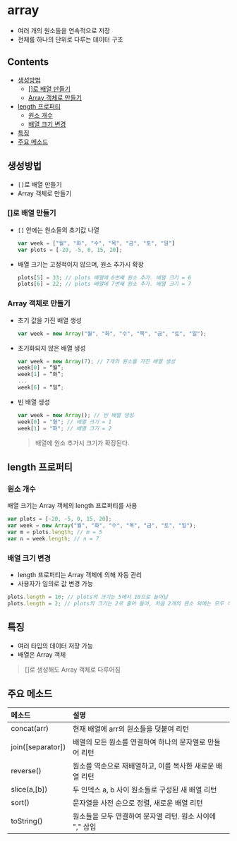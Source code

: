 array
===
- 여러 개의 원소들을 연속적으로 저장
- 전체를 하나의 단위로 다루는 데이터 구조

Contents
---
- [생성방법](#생성방법)
  - [[]로 배열 만들기](#로-배열-만들기)
  - [Array 객체로 만들기](#array-객체로-만들기)
- [length 프로퍼티](#length-프로퍼티)
  - [원소 개수](#원소-개수)
  - [배열 크기 변경](#배열-크기-변경)
- [특징](#특징)
- [주요 메소드](#주요-메소드)

생성방법
---

- `[]`로 배열 만들기
- Array 객체로 만들기

### []로 배열 만들기
- `[]` 안에는 원소들의 초기값 나열
  ```js
  var week = ["월", "화", "수", "목", "금", "토", "일"]
  var plots = [-20, -5, 0, 15, 20];
  ```
- 배열 크기는 고정적이지 않으며, 원소 추가시 확장

  ```js
  plots[5] = 33; // plots 배열에 6번째 원소 추가. 배열 크기 = 6
  plots[6] = 22; // plots 배열에 7번째 원소 추가. 배열 크기 = 7
  ```

### Array 객체로 만들기
- 초기 값을 가진 배열 생성
  ```js
  var week = new Array("월", "화", "수", "목", "금", "토", "일");
  ```
- 초기화되지 않은 배열 생성
  ```js
  var week = new Array(7); // 7개의 원소를 가진 배열 생성
  week[0] = “월”;
  week[1] = “화”;
  ...
  week[6] = “일”;
  ```
- 빈 배열 생성
  ```js
  var week = new Array(); // 빈 배열 생성
  week[0] = "월"; // 배열 크기 = 1
  week[1] = "화"; // 배열 크기 = 2
  ```
  > 배열에 원소 추가시 크기가 확장된다.

length 프로퍼티
---
### 원소 개수
배열 크기는 Array 객체의 length 프로퍼티를 사용
```js
var plots = [-20, -5, 0, 15, 20];
var week = new Array("월", "화", "수", "목", "금", "토", "일");
var m = plots.length; // m = 5
var n = week.length; // n = 7
```
### 배열 크기 변경
- length 프로퍼티는 Array 객체에 의해 자동 관리
- 사용자가 임의로 값 변경 가능
```js
plots.length = 10; // plots의 크기는 5에서 10으로 늘어남
plots.length = 2; // plots의 크기는 2로 줄어 들어, 처음 2개의 원소 외에는 모두 삭제 됨
```

특징
---
- 여러 타입의 데이터 저장 가능
- 배열은 Array 객체
> []로 생성해도 Array 객체로 다루어짐

주요 메소드
---
| 메소드 | 설명  |
| :------------- | :------------- |
| concat(arr)    | 현재 배열에 arr의 원소들을 덧붙여 리턴  |
| join([separator])|배열의 모든 원소를 연결하여 하나의 문자열로 만들어 리턴|
| reverse() | 원소를 역순으로 재배열하고, 이를 복사한 새로운 배열 리턴 |
| slice(a,[b])| 두 인덱스 a, b 사이 원소들로 구성된 새 배열 리턴 |
| sort() | 문자열을 사전 순으로 정렬, 새로운 배열 리턴 |
| toString() | 원소들을 모두 연결하여 문자열 리턴. 원소 사이에 "," 삽입 |
